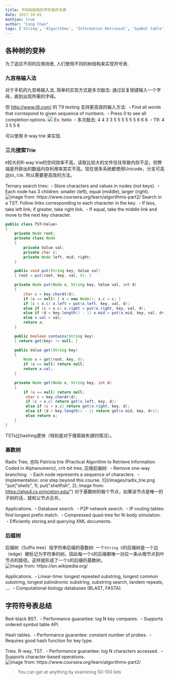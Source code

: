 ```yaml
---
title: 不同树结构的字符串符号表
date: 2017-10-01
mathjax: true
author: "Cong Chan"
tags: ['String', 'Algorithms', 'Information Retrieval', 'Symbol table', 'Trie']
---
```

## 各种树的变种
为了适应不同的应用场景, 人们使用不同的树结构来实现符号表.

### 九宫格输入法
对于手机的九宫格输入法, 简单的实现方式是多次敲击: 通过反复按键输入一个字母，直到出现所需的字母。
<!-- more -->
但 http://www.t9.com/ 的 T9 texting 支持更高效的输入方法:
・Find all words that correspond to given sequence of numbers.
・Press 0 to see all completion options.
![](/images/t9.png)
Ex. hello
・多次敲击: 4 4 3 3 5 5 5 5 5 5 6 6 6
・T9: 4 3 5 5 6

可以使用 8-way trie 来实现.

### 三元搜索Trie
`R`较大的R-way trie的空间效率不高，读取比较大的文件往往导致内存不足。但弊端是开辟出的数组内存利用率其实不高。现在很多系统都使用Unicode，分支可高达`65,536`. 所以需要更高效的方法。

Ternary search tries:
・Store characters and values in nodes (not keys).
・Each node has 3 children: smaller (left), equal (middle), larger (right).
![](/images/tst.png "image from: https://www.coursera.org/learn/algorithms-part2/")
Search in a TST: Follow links corresponding to each character in the key.
・If less, take left link; if greater, take right link.
・If equal, take the middle link and move to the next key character.
```java
public class TST<Value>
{
    private Node root;
    private class Node
    {
        private Value val;
        private char c;
        private Node left, mid, right;
    }

    public void put(String key, Value val)
    { root = put(root, key, val, 0); }

    private Node put(Node x, String key, Value val, int d)
    {
        char c = key.charAt(d);
        if (x == null) { x = new Node(); x.c = c; }
        if (c < x.c) x.left = put(x.left, key, val, d);
        else if (c > x.c) x.right = put(x.right, key, val, d);
        else if (d < key.length() - 1) x.mid = put(x.mid, key, val, d+1);
        else x.val = val;
        return x;
    }

    public boolean contains(String key)
    { return get(key) != null; }

    public Value get(String key)
    {
        Node x = get(root, key, 0);
        if (x == null) return null;
        return x.val;
    }

    private Node get(Node x, String key, int d)
    {
        if (x == null) return null;
         char c = key.charAt(d);
         if (c < x.c) return get(x.left, key, d);
         else if (c > x.c) return get(x.right, key, d);
         else if (d < key.length() - 1) return get(x.mid, key, d+1);
         else return x;
    }
}
```
TSTs比hashing更快（特别是对于搜索缺失键的情况）。

### 基数树
Radix Tree, 也叫 Patricia trie (Practical Algorithm to Retrieve Information Coded in Alphanumeric), crit-bit tree, 压缩前缀树:
・Remove one-way branching.
・Each node represents a sequence of characters.
・Implementation: one step beyond this course.
![](/images/radix_trie.png "put("shells", 1); put("shellfish", 2); image from: https://algs4.cs.princeton.edu/")
对于基数树的每个节点，如果该节点是唯一的子树的话，就和父节点合并。

Applications.
・Database search.
・P2P network search.
・IP routing tables: find longest prefix match.
・Compressed quad-tree for N-body simulation.
・Efficiently storing and querying XML documents.

### 后缀树
后缀树（Suffix tree）指字符串后缀的基数树: 一个`String S`的后缀树是一个边（edge）被标记为字符串的树。因此每一个`S`的后缀都唯一对应一条从根节点到叶节点的路径。这样就形成了一个`S`的后缀的基数树。![](https://upload.wikimedia.org/wikipedia/commons/thumb/d/d2/Suffix_tree_BANANA.svg/250px-Suffix_tree_BANANA.svg.png "image from: https://en.wikipedia.org/")

Applications.
・Linear-time: longest repeated substring, longest common substring, longest palindromic substring, substring search, tandem repeats, ….
・Computational biology databases (BLAST, FASTA).

## 字符符号表总结
Red-black BST.
・Performance guarantee: log N key compares.
・Supports ordered symbol table API.

Hash tables.
・Performance guarantee: constant number of probes.
・Requires good hash function for key type.

Tries. R-way, TST.
・Performance guarantee: log N characters accessed.
・Supports character-based operations.
![](/images/string_symbol_table_cost_sum.png "image from: https://www.coursera.org/learn/algorithms-part2/")
> You can get at anything by examining 50-100 bits
